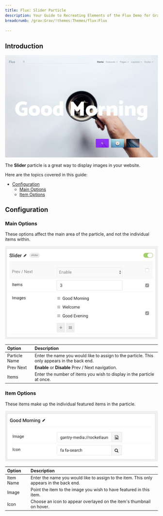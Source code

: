 ```yaml
---
title: Flux: Slider Particle
description: Your Guide to Recreating Elements of the Flux Demo for Grav
breadcrumb: /grav:Grav/!themes:Themes/flux:Flux

---
```


## Introduction

![](assets/flux.jpeg)

The **Slider** particle is a great way to display images in your website.

Here are the topics covered in this guide:

* [Configuration](#configuration)
    - [Main Options](#main-options)
    - [Item Options](#item-options)

## Configuration

### Main Options 

These options affect the main area of the particle, and not the individual items within.

![](assets/particle_slider2.jpeg)

| Option        | Description                                                                                 |
| :-----        | :-----                                                                                      |
| Particle Name | Enter the name you would like to assign to the particle. This only appears in the back end. |
| Prev Next     | **Enable** or **Disable** Prev / Next navigation.                                           |
| Items         | Enter the number of items you wish to display in the particle at once.                      |

### Item Options

These items make up the individual featured items in the particle.

![](assets/particle_slider3.jpeg)

| Option    | Description                                                                             |
| :-----    | :-----                                                                                  |
| Item Name | Enter the name you would like to assign to the item. This only appears in the back end. |
| Image     | Point the item to the image you wish to have featured in this item.                     |
| Icon      | Choose an icon to appear overlayed on the item's thumbnail on hover.                    |
